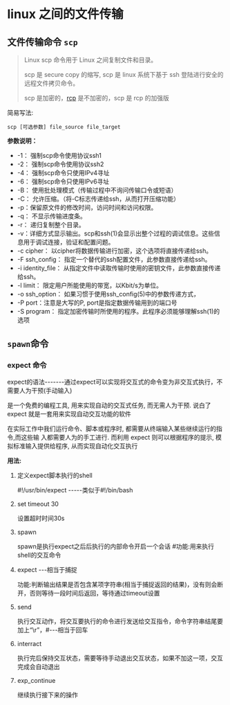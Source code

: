 # linux 之间的文件传输

## 文件传输命令 `scp`

> Linux scp 命令用于 Linux 之间复制文件和目录。
>
> scp 是 secure copy 的缩写, scp 是 linux 系统下基于 ssh 登陆进行安全的远程文件拷贝命令。
>
> scp 是加密的，[rcp](https://www.runoob.com/linux/linux-comm-rcp.html) 是不加密的，scp 是 rcp 的加强版

简易写法:

```shell
scp [可选参数] file_source file_target 
```

**参数说明：**

- -1： 强制scp命令使用协议ssh1
- -2： 强制scp命令使用协议ssh2
- -4： 强制scp命令只使用IPv4寻址
- -6： 强制scp命令只使用IPv6寻址
- -B： 使用批处理模式（传输过程中不询问传输口令或短语）
- -C： 允许压缩。（将-C标志传递给ssh，从而打开压缩功能）
- -p：保留原文件的修改时间，访问时间和访问权限。
- -q： 不显示传输进度条。
- -r： 递归复制整个目录。
- -v：详细方式显示输出。scp和ssh(1)会显示出整个过程的调试信息。这些信息用于调试连接，验证和配置问题。
- -c cipher： 以cipher将数据传输进行加密，这个选项将直接传递给ssh。
- -F ssh_config： 指定一个替代的ssh配置文件，此参数直接传递给ssh。
- -i identity_file： 从指定文件中读取传输时使用的密钥文件，此参数直接传递给ssh。
- -l limit： 限定用户所能使用的带宽，以Kbit/s为单位。
- -o ssh_option： 如果习惯于使用ssh_config(5)中的参数传递方式，
- -P port：注意是大写的P, port是指定数据传输用到的端口号
- -S program： 指定加密传输时所使用的程序。此程序必须能够理解ssh(1)的选项

## `spawn`命令

### expect 命令

expect的语法-------通过expect可以实现将交互式的命令变为非交互式执行，不需要人为干预(手动输入)

是一个免费的编程工具, 用来实现自动的交互式任务, 而无需人为干预. 说白了 expect 就是一套用来实现自动交互功能的软件

在实际工作中我们运行命令、脚本或程序时, 都需要从终端输入某些继续运行的指令,而这些输 入都需要人为的手工进行. 而利用 expect 则可以根据程序的提示, 模拟标准输入提供给程序, 从而实现自动化交互执行

**用法:**

1. 定义expect脚本执行的shell 

   #!/usr/bin/expect -----类似于#!/bin/bash

2. set timeout 30

   设置超时时间30s

3. spawn

   spawn是执行expect之后后执行的内部命令开启一个会话 #功能:用来执行shell的交互命令

4. expect ---相当于捕捉

   功能:判断输出结果是否包含某项字符串(相当于捕捉返回的结果)，没有则会断开，否则等待一段时间后返回，等待通过timeout设置

5. send

   执行交互动作，将交互要执行的命令进行发送给交互指令，命令字符串结尾要加上“\r”，#---相当于回车

6. interract

   执行完后保持交互状态，需要等待手动退出交互状态，如果不加这一项，交互完成会自动退出

7. exp_continue

   继续执行接下来的操作

   ​		